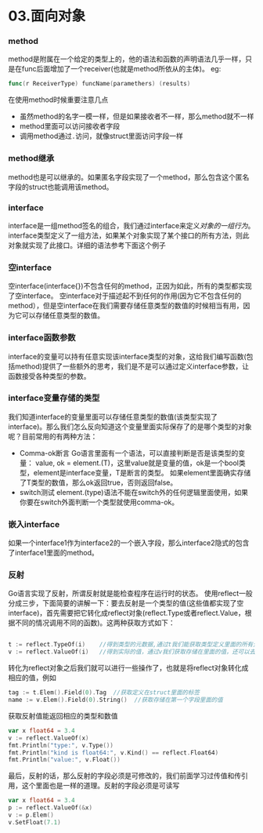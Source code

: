 # 03.面向对象

### method
method是附属在一个给定的类型上的，他的语法和函数的声明语法几乎一样，只是在func后面增加了一个receiver(也就是method所依从的主体)。
eg:
```go
func(r ReceiverType) funcName(paramethers) (results)
```

在使用method时候重要注意几点    
- 虽然method的名字一模一样，但是如果接收者不一样，那么method就不一样
- method里面可以访问接收者字段
- 调用method通过`.`访问，就像struct里面访问字段一样

### method继承
method也是可以继承的。如果匿名字段实现了一个method，那么包含这个匿名字段的struct也能调用该method。

### interface
interface是一组method签名的组合，我们通过interface来定义*对象的一组行为*。
interface类型定义了一组方法，如果某个对象实现了某个接口的所有方法，则此对象就实现了此接口。详细的语法参考下面这个例子

### 空interface
空interface(interface{})不包含任何的method，正因为如此，所有的类型都实现了空interface。
空interface对于描述起不到任何的作用(因为它不包含任何的method），但是空interface在我们需要存储任意类型的数值的时候相当有用，因为它可以存储任意类型的数值。

### interface函数参数
interface的变量可以持有任意实现该interface类型的对象，这给我们编写函数(包括method)提供了一些额外的思考，我们是不是可以通过定义interface参数，让函数接受各种类型的参数。

### interface变量存储的类型
我们知道interface的变量里面可以存储任意类型的数值(该类型实现了interface)。那么我们怎么反向知道这个变量里面实际保存了的是哪个类型的对象呢？目前常用的有两种方法：
- Comma-ok断言
Go语言里面有一个语法，可以直接判断是否是该类型的变量： value, ok = element.(T)，这里value就是变量的值，ok是一个bool类型，element是interface变量，T是断言的类型。
如果element里面确实存储了T类型的数值，那么ok返回true，否则返回false。
- switch测试
element.(type)语法不能在switch外的任何逻辑里面使用，如果你要在switch外面判断一个类型就使用comma-ok。

### 嵌入interface
如果一个interface1作为interface2的一个嵌入字段，那么interface2隐式的包含了interface1里面的method。

### 反射
Go语言实现了反射，所谓反射就是能检查程序在运行时的状态。
使用reflect一般分成三步，下面简要的讲解一下：要去反射是一个类型的值(这些值都实现了空interface)，首先需要把它转化成reflect对象(reflect.Type或者reflect.Value，根据不同的情况调用不同的函数)。这两种获取方式如下：
```go

t := reflect.TypeOf(i)    //得到类型的元数据,通过t我们能获取类型定义里面的所有元素
v := reflect.ValueOf(i)   //得到实际的值，通过v我们获取存储在里面的值，还可以去改变值
```
转化为reflect对象之后我们就可以进行一些操作了，也就是将reflect对象转化成相应的值，例如
```go
tag := t.Elem().Field(0).Tag  //获取定义在struct里面的标签
name := v.Elem().Field(0).String()  //获取存储在第一个字段里面的值
```
获取反射值能返回相应的类型和数值
```go
var x float64 = 3.4
v := reflect.ValueOf(x)
fmt.Println("type:", v.Type())
fmt.Println("kind is float64:", v.Kind() == reflect.Float64)
fmt.Println("value:", v.Float())
```
最后，反射的话，那么反射的字段必须是可修改的，我们前面学习过传值和传引用，这个里面也是一样的道理。反射的字段必须是可读写
```go
var x float64 = 3.4
p := reflect.ValueOf(&x)
v := p.Elem()
v.SetFloat(7.1)
```